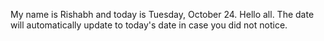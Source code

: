 My name is Rishabh and today is Tuesday, October 24. Hello all. The date will automatically update to today's date in case you did not notice.
